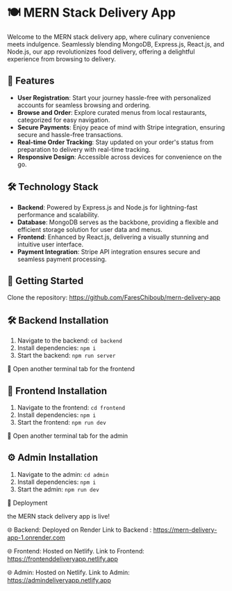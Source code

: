 # 🍽️ MERN Stack Delivery App

Welcome to the MERN stack delivery app, where culinary convenience meets indulgence. Seamlessly blending MongoDB, Express.js, React.js, and Node.js, our app revolutionizes food delivery, offering a delightful experience from browsing to delivery.

## 🚀 Features

- **User Registration**: Start your journey hassle-free with personalized accounts for seamless browsing and ordering.
- **Browse and Order**: Explore curated menus from local restaurants, categorized for easy navigation.
- **Secure Payments**: Enjoy peace of mind with Stripe integration, ensuring secure and hassle-free transactions.
- **Real-time Order Tracking**: Stay updated on your order's status from preparation to delivery with real-time tracking.
- **Responsive Design**: Accessible across devices for convenience on the go.

## 🛠️ Technology Stack

- **Backend**: Powered by Express.js and Node.js for lightning-fast performance and scalability.
- **Database**: MongoDB serves as the backbone, providing a flexible and efficient storage solution for user data and menus.
- **Frontend**: Enhanced by React.js, delivering a visually stunning and intuitive user interface.
- **Payment Integration**: Stripe API integration ensures secure and seamless payment processing.

## 🏁 Getting Started

 Clone the repository: https://github.com/FaresChiboub/mern-delivery-app

## 🛠️ Backend Installation

1. Navigate to the backend: `cd backend`
2. Install dependencies: `npm i`
3. Start the backend: `npm run server`

🔄 Open another terminal tab for the frontend

## 🚀 Frontend Installation

1. Navigate to the frontend: `cd frontend`
2. Install dependencies: `npm i`
3. Start the frontend: `npm run dev`

🔄 Open another terminal tab for the admin

## ⚙️ Admin Installation

1. Navigate to the admin: `cd admin`
2. Install dependencies: `npm i`
3. Start the admin: `npm run dev`

🚀 Deployment

the MERN stack delivery app is live!
   
🌐 Backend: Deployed on Render Link to Backend : https://mern-delivery-app-1.onrender.com

🌐 Frontend: Hosted on Netlify. Link to Frontend: https://frontenddeliveryapp.netlify.app

🌐 Admin: Hosted on Netlify. Link to Admin: https://admindeliveryapp.netlify.app